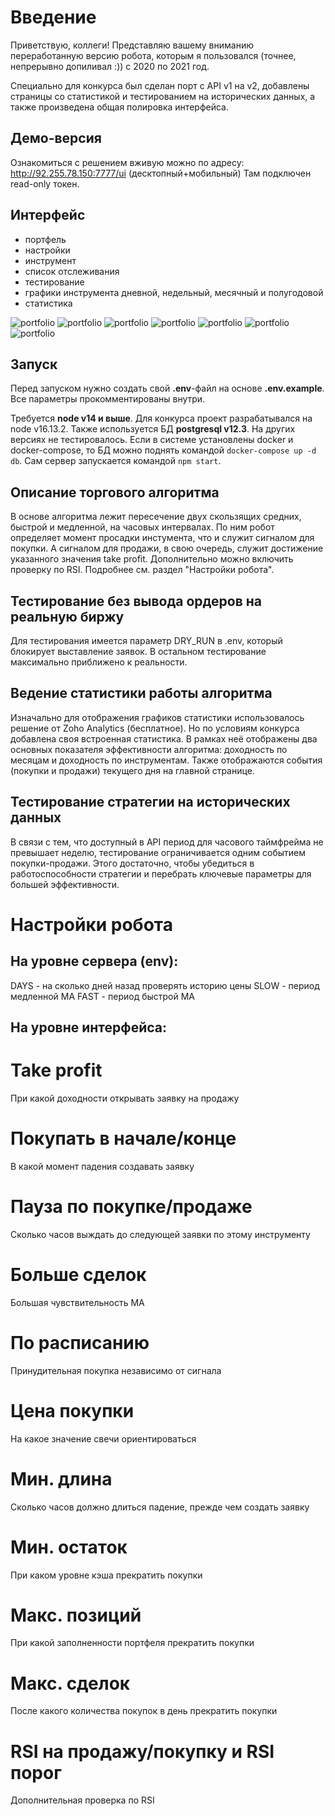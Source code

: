 # Введение

Приветствую, коллеги!
Представляю вашему вниманию переработанную версию робота, которым я пользовался (точнее, непрерывно допиливал :))  с 2020 по 2021 год.

Специально для конкурса был сделан порт с API v1 на v2, добавлены страницы со статистикой и тестированием на исторических данных, а также произведена общая полировка интерфейса.

## Демо-версия

Ознакомиться с решением вживую можно по адресу:
http://92.255.78.150:7777/ui (десктопный+мобильный)
Там подключен read-only токен.

## Интерфейс

- портфель
- настройки
- инструмент
- список отслеживания
- тестирование
- графики инструмента
дневной, недельный, месячный и полугодовой
- статистика

![portfolio](screenshots/portfolio.png)
![portfolio](screenshots/settings.png)
![portfolio](screenshots/stock.png)
![portfolio](screenshots/watchlist.png)
![portfolio](screenshots/regression.png)
![portfolio](screenshots/chart.png)
![portfolio](screenshots/stats.png)


## Запуск

Перед запуском нужно создать свой **.env**-файл на основе **.env.example**.
Все параметры прокомментированы внутри.

Требуется **node v14 и выше**. Для конкурса проект разрабатывался на node v16.13.2.
Также используется БД **postgresql v12.3**. На других версиях не тестировалось. Если в системе установлены docker и docker-compose, то БД можно поднять командой ```docker-compose up -d db```.
Сам сервер запускается командой ```npm start```.

## Описание торгового алгоритма

В основе алгоритма лежит пересечение двух скользящих средних, быстрой и медленной, на часовых интервалах.
По ним робот определяет момент просадки инстумента, что и служит сигналом для покупки.
А сигналом для продажи, в свою очередь, служит достижение указанного значения take profit.
Дополнительно можно включить проверку по RSI.
Подробнее см. раздел "Настройки робота".

## Тестирование без вывода ордеров на реальную биржу

Для тестирования имеется параметр DRY_RUN в .env, который блокирует выставление заявок. В остальном тестирование максимально приближено к реальности.

## Ведение статистики работы алгоритма

Изначально для отображения графиков статистики использовалось решение от Zoho Analytics (бесплатное). 
Но по условиям конкурса добавлена своя встроенная статистика.
В рамках неё отображены два основных показателя эффективности алгоритма: доходность по месяцам и доходность по инструментам.
Также отображаются события (покупки и продажи) текущего дня на главной странице.

## Тестирование стратегии на исторических данных

В связи с тем, что доступный в API период для часового таймфрейма не превышает неделю, тестирование ограничивается одним событием покупки-продажи. Этого достаточно, чтобы убедиться в работоспособности стратегии и перебрать ключевые параметры для большей эффективности.

# Настройки робота

## На уровне сервера (env):

DAYS - на сколько дней назад проверять историю цены
SLOW - период медленной MA
FAST - период быстрой MA

## На уровне интерфейса:

# Take profit
При какой доходности открывать заявку на продажу

# Покупать в начале/конце
В какой момент падения создавать заявку

# Пауза по покупке/продаже
Сколько часов выждать до следующей заявки по этому инструменту

# Больше сделок
Большая чувствительность MA

# По расписанию
Принудительная покупка независимо от сигнала

# Цена покупки 
На какое значение свечи ориентироваться

# Мин. длина
Сколько часов должно длиться падение, прежде чем создать заявку

# Мин. остаток
При каком уровне кэша прекратить покупки

# Макс. позиций 
При какой заполненности портфеля прекратить покупки

# Макс. сделок
После какого количества покупок в день прекратить покупки

# RSI на продажу/покупку и RSI порог
Дополнительная проверка по RSI

